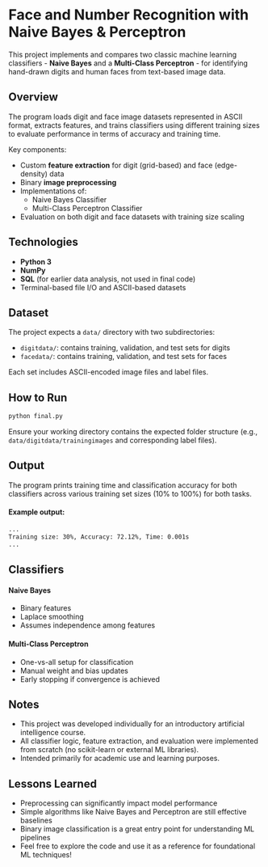 # Face and Number Recognition with Naive Bayes & Perceptron

This project implements and compares two classic machine learning classifiers - **Naive Bayes** and a **Multi-Class Perceptron** - for identifying hand-drawn digits and human faces from text-based image data.

## Overview

The program loads digit and face image datasets represented in ASCII format, extracts features, and trains classifiers using different training sizes to evaluate performance in terms of accuracy and training time.

Key components:
- Custom **feature extraction** for digit (grid-based) and face (edge-density) data
- Binary **image preprocessing**
- Implementations of:
  - Naive Bayes Classifier
  - Multi-Class Perceptron Classifier
- Evaluation on both digit and face datasets with training size scaling

## Technologies

- **Python 3**
- **NumPy**
- **SQL** (for earlier data analysis, not used in final code)
- Terminal-based file I/O and ASCII-based datasets

## Dataset

The project expects a `data/` directory with two subdirectories:
- `digitdata/`: contains training, validation, and test sets for digits
- `facedata/`: contains training, validation, and test sets for faces

Each set includes ASCII-encoded image files and label files.

## How to Run
```bash
python final.py
```
Ensure your working directory contains the expected folder structure (e.g., `data/digitdata/trainingimages` and corresponding label files).

## Output
The program prints training time and classification accuracy for both classifiers across various training set sizes (10% to 100%) for both tasks.

#### Example output:

```bash 
...
Training size: 30%, Accuracy: 72.12%, Time: 0.001s
...
```

## Classifiers
#### Naive Bayes
- Binary features
- Laplace smoothing
- Assumes independence among features

#### Multi-Class Perceptron
- One-vs-all setup for classification
- Manual weight and bias updates
- Early stopping if convergence is achieved

## Notes
- This project was developed individually for an introductory artificial intelligence course.
- All classifier logic, feature extraction, and evaluation were implemented from scratch (no scikit-learn or external ML libraries).
- Intended primarily for academic use and learning purposes.

## Lessons Learned
- Preprocessing can significantly impact model performance
- Simple algorithms like Naive Bayes and Perceptron are still effective baselines
- Binary image classification is a great entry point for understanding ML pipelines
- Feel free to explore the code and use it as a reference for foundational ML techniques!
